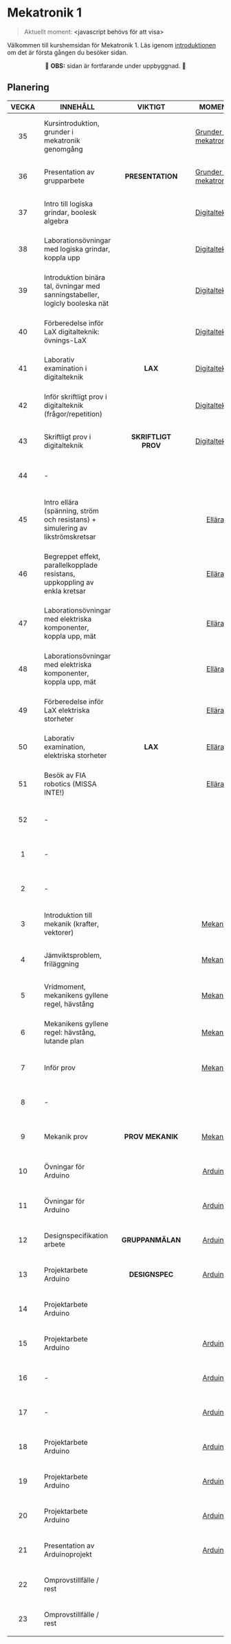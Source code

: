 <style>
td:nth-child(3) {
    font-weight: bold;
    text-align: center;
}
td:nth-child(1) {
    text-align: center;
}
td {
    height: 5em;
    padding: 0.8em !important;
}
td > a{
    display: flex;
    align-items: center;
    justify-content: center;
    height: 100%;
    padding: 0.5em;
}
tr.current-week{
  border: 5px color-mix(in srgb, var(--bg), yellow 25%) solid;
  background-color: color-mix(in srgb, var(--bg), yellow 15%);
}
</style>

# Mekatronik 1


> Aktuellt moment: <a id=current-moment><javascript behövs för att visa></a>

Välkommen till kurshemsidan för Mekatronik 1. Läs igenom [introduktionen](/introduktion) om det är första gången du besöker sidan.

<center>

🚧 **OBS:** sidan är fortfarande under uppbyggnad. 🚧

</center>

## Planering

| VECKA | INNEHÅLL                                                                      | VIKTIGT         | MOMENT                                        |
| ----- | ----------------------------------------------------------------------------- | --------------- | --------------------------------------------- |
| 35    | Kursintroduktion, grunder i mekatronik genomgång                              |                 | [Grunder i mekatronik](/grunder-i-mekatronik) |
| 36    | Presentation av grupparbete                                                   | PRESENTATION    | [Grunder i mekatronik](/grunder-i-mekatronik) |
| 37    | Intro till logiska grindar, boolesk algebra                                   |                 | [Digitalteknik](/digitalteknik)               |
| 38    | Laborationsövningar med logiska grindar, koppla upp                           |                 | [Digitalteknik](/digitalteknik)               |
| 39    | Introduktion binära tal, övningar med sanningstabeller, logicly booleska nät  |                 | [Digitalteknik](/digitalteknik)               |
| 40    | Förberedelse inför LaX digitalteknik: övnings-LaX                             |                 | [Digitalteknik](/digitalteknik)               |
| 41    | Laborativ examination i digitalteknik                                         | LAX             | [Digitalteknik](/digitalteknik)               |
| 42    | Inför skriftligt prov i digitalteknik (frågor/repetition)                     |                 | [Digitalteknik](/digitalteknik)               |
| 43    | Skriftligt prov i digitalteknik                                               | SKRIFTLIGT PROV | [Digitalteknik](/digitalteknik)               |
| 44    | \-                                                                            |                 |                                               |
| 45    | Intro ellära (spänning, ström och resistans) + simulering av likströmskretsar |                 | [Ellära](/ellära)                             |
| 46    | Begreppet effekt, parallelkopplade resistans, uppkoppling av enkla kretsar    |                 | [Ellära](/ellära)                             |
| 47    | Laborationsövningar med elektriska komponenter, koppla upp, mät               |                 | [Ellära](/ellära)                             |
| 48    | Laborationsövningar med elektriska komponenter, koppla upp, mät               |                 | [Ellära](/ellära)                             |
| 49    | Förberedelse inför LaX elektriska storheter                                   |                 | [Ellära](/ellära)                             |
| 50    | Laborativ examination, elektriska storheter                                   | LAX             | [Ellära](/ellära)                             |
| 51    | Besök av FIA robotics (MISSA INTE!)                                           |                 | [Ellära](/ellära)                             |
| 52    | \-                                                                            |                 |                                               |
| 1     | \-                                                                            |                 |                                               |
| 2     | \-                                                                            |                 |                                               |
| 3     | Introduktion till mekanik (krafter, vektorer)                                 |                 | [Mekanik](/mekanik)                           |
| 4     | Jämviktsproblem, friläggning                                                  |                 | [Mekanik](/mekanik)                           |
| 5     | Vridmoment, mekanikens gyllene regel, hävstång                                |                 | [Mekanik](/mekanik)                           |
| 6     | Mekanikens gyllene regel: hävstång, lutande plan                              |                 | [Mekanik](/mekanik)                           |
| 7     | Inför prov                                                                    |                 | [Mekanik](/mekanik)                           |
| 8     | \-                                                                            |                 |                                               |
| 9     | Mekanik prov                                                                  | PROV MEKANIK    | [Mekanik](/mekanik)                           |
| 10    | Övningar för Arduino                                                          |                 | [Arduino](/arduino)                           |
| 11    | Övningar för Arduino                                                          |                 | [Arduino](/arduino)                           |
| 12    | Designspecifikation arbete                                                    | GRUPPANMÄLAN    | [Arduino](/arduino)                           |
| 13    | Projektarbete Arduino                                                         | DESIGNSPEC      | [Arduino](/arduino)                           |
| 14    | Projektarbete Arduino                                                         |                 |                                               |
| 15    | Projektarbete Arduino                                                         |                 | [Arduino](/arduino)                           |
| 16    | \-                                                                            |                 | [Arduino](/arduino)                           |
| 17    | \-                                                                            |                 | [Arduino](/arduino)                           |
| 18    | Projektarbete Arduino                                                         |                 | [Arduino](/arduino)                           |
| 19    | Projektarbete Arduino                                                         |                 | [Arduino](/arduino)                           |
| 20    | Projektarbete Arduino                                                         |                 | [Arduino](/arduino)                           |
| 21    | Presentation av Arduinoprojekt                                                |                 | [Arduino](/arduino)                           |
| 22    | Omprovstillfälle / rest                                                       |                 |                                               |
| 23    | Omprovstillfälle / rest                                                       |                 |                                               |

<script src=/planering.js>
